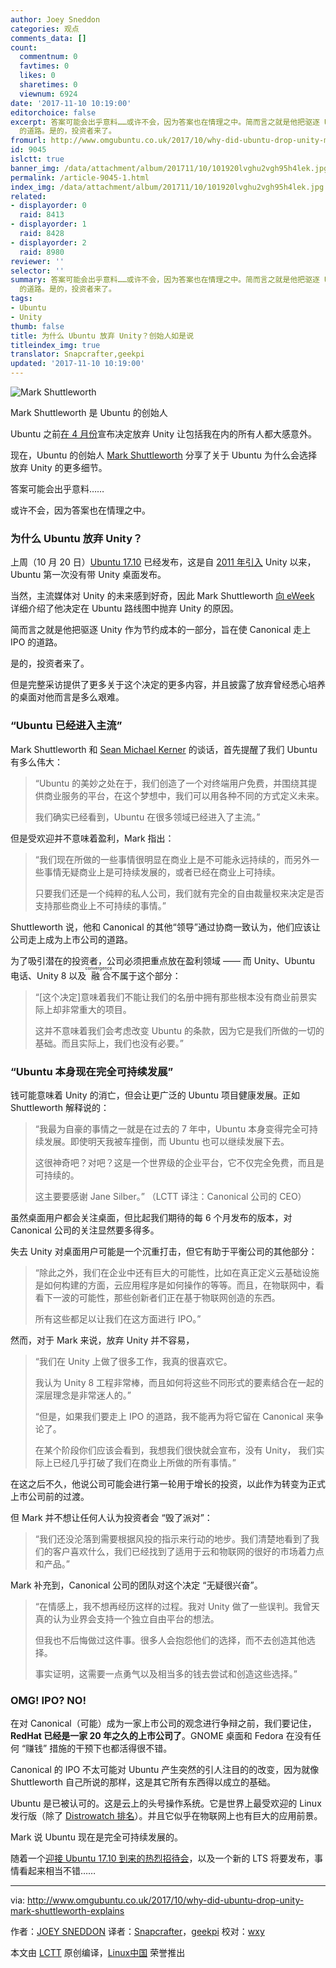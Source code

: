 ```yaml
---
author: Joey Sneddon
categories: 观点
comments_data: []
count:
  commentnum: 0
  favtimes: 0
  likes: 0
  sharetimes: 0
  viewnum: 6924
date: '2017-11-10 10:19:00'
editorchoice: false
excerpt: 答案可能会出乎意料……或许不会，因为答案也在情理之中。简而言之就是他把驱逐 Unity 作为节约成本的一部分，旨在使 Canonical 走上 IPO
  的道路。是的，投资者来了。
fromurl: http://www.omgubuntu.co.uk/2017/10/why-did-ubuntu-drop-unity-mark-shuttleworth-explains
id: 9045
islctt: true
banner_img: /data/attachment/album/201711/10/101920lvghu2vgh95h4lek.jpg
permalink: /article-9045-1.html
index_img: /data/attachment/album/201711/10/101920lvghu2vgh95h4lek.jpg.thumb.jpg
related:
- displayorder: 0
  raid: 8413
- displayorder: 1
  raid: 8428
- displayorder: 2
  raid: 8980
reviewer: ''
selector: ''
summary: 答案可能会出乎意料……或许不会，因为答案也在情理之中。简而言之就是他把驱逐 Unity 作为节约成本的一部分，旨在使 Canonical 走上 IPO
  的道路。是的，投资者来了。
tags:
- Ubuntu
- Unity
thumb: false
title: 为什么 Ubuntu 放弃 Unity？创始人如是说
titleindex_img: true
translator: Snapcrafter,geekpi
updated: '2017-11-10 10:19:00'
---
```


![Mark Shuttleworth](/data/attachment/album/201711/10/101920lvghu2vgh95h4lek.jpg)


Mark Shuttleworth 是 Ubuntu 的创始人


Ubuntu 之前[在 4 月份](/article-8428-1.html)宣布决定放弃 Unity 让包括我在内的所有人都大感意外。


现在，Ubuntu 的创始人 [Mark Shuttleworth](https://en.wikipedia.org/wiki/Mark_Shuttleworth) 分享了关于 Ubuntu 为什么会选择放弃 Unity 的更多细节。


答案可能会出乎意料……


或许不会，因为答案也在情理之中。


### 为什么 Ubuntu 放弃 Unity？


上周（10 月 20 日）[Ubuntu 17.10](/article-8980-1.html) 已经发布，这是自 [2011 年引入](http://www.omgubuntu.co.uk/2010/10/ubuntu-11-04-unity-default-desktop) Unity 以来，Ubuntu 第一次没有带 Unity 桌面发布。


当然，主流媒体对 Unity 的未来感到好奇，因此 Mark Shuttleworth [向 eWeek](http://www.eweek.com/enterprise-apps/canonical-on-path-to-ipo-as-ubuntu-unity-linux-desktop-gets-ditched) 详细介绍了他决定在 Ubuntu 路线图中抛弃 Unity 的原因。


简而言之就是他把驱逐 Unity 作为节约成本的一部分，旨在使 Canonical 走上 IPO 的道路。


是的，投资者来了。


但是完整采访提供了更多关于这个决定的更多内容，并且披露了放弃曾经悉心培养的桌面对他而言是多么艰难。


### “Ubuntu 已经进入主流”


Mark Shuttleworth 和 [Sean Michael Kerner](https://twitter.com/TechJournalist) 的谈话，首先提醒了我们 Ubuntu 有多么伟大：



> 
> “Ubuntu 的美妙之处在于，我们创造了一个对终端用户免费，并围绕其提供商业服务的平台，在这个梦想中，我们可以用各种不同的方式定义未来。
> 
> 
> 我们确实已经看到，Ubuntu 在很多领域已经进入了主流。”
> 
> 
> 


但是受欢迎并不意味着盈利，Mark 指出：



> 
> “我们现在所做的一些事情很明显在商业上是不可能永远持续的，而另外一些事情无疑商业上是可持续发展的，或者已经在商业上可持续。
> 
> 
> 只要我们还是一个纯粹的私人公司，我们就有完全的自由裁量权来决定是否支持那些商业上不可持续的事情。”
> 
> 
> 


Shuttleworth 说，他和 Canonical 的其他“领导”通过协商一致认为，他们应该让公司走上成为上市公司的道路。


为了吸引潜在的投资者，公司必须把重点放在盈利领域 —— 而 Unity、Ubuntu 电话、Unity 8 以及<ruby> 融合 <rt>  convergence </rt></ruby>不属于这个部分：



> 
> “[这个决定]意味着我们不能让我们的名册中拥有那些根本没有商业前景实际上却非常重大的项目。
> 
> 
> 这并不意味着我们会考虑改变 Ubuntu 的条款，因为它是我们所做的一切的基础。而且实际上，我们也没有必要。”
> 
> 
> 


### “Ubuntu 本身现在完全可持续发展”


钱可能意味着 Unity 的消亡，但会让更广泛的 Ubuntu 项目健康发展。正如 Shuttleworth 解释说的：



> 
> “我最为自豪的事情之一就是在过去的 7 年中，Ubuntu 本身变得完全可持续发展。即使明天我被车撞倒，而 Ubuntu 也可以继续发展下去。
> 
> 
> 这很神奇吧？对吧？这是一个世界级的企业平台，它不仅完全免费，而且是可持续的。
> 
> 
> 这主要要感谢 Jane Silber。” （LCTT 译注：Canonical 公司的 CEO）
> 
> 
> 


虽然桌面用户都会关注桌面，但比起我们期待的每 6 个月发布的版本，对 Canonical 公司的关注显然要多得多。


失去 Unity 对桌面用户可能是一个沉重打击，但它有助于平衡公司的其他部分：



> 
> “除此之外，我们在企业中还有巨大的可能性，比如在真正定义云基础设施是如何构建的方面，云应用程序是如何操作的等等。而且，在物联网中，看看下一波的可能性，那些创新者们正在基于物联网创造的东西。
> 
> 
> 所有这些都足以让我们在这方面进行 IPO。”
> 
> 
> 


然而，对于 Mark 来说，放弃 Unity 并不容易，



> 
> “我们在 Unity 上做了很多工作，我真的很喜欢它。
> 
> 
> 我认为 Unity 8 工程非常棒，而且如何将这些不同形式的要素结合在一起的深层理念是非常迷人的。”
> 
> 
> “但是，如果我们要走上 IPO 的道路，我不能再为将它留在 Canonical 来争论了。
> 
> 
> 在某个阶段你们应该会看到，我想我们很快就会宣布，没有 Unity， 我们实际上已经几乎打破了我们在商业上所做的所有事情。”
> 
> 
> 


在这之后不久，他说公司可能会进行第一轮用于增长的投资，以此作为转变为正式上市公司前的过渡。


但 Mark 并不想让任何人认为投资者会 “毁了派对”：



> 
> “我们还没沦落到需要根据风投的指示来行动的地步。我们清楚地看到了我们的客户喜欢什么，我们已经找到了适用于云和物联网的很好的市场着力点和产品。”
> 
> 
> 


Mark 补充到，Canonical 公司的团队对这个决定 “无疑很兴奋”。



> 
> “在情感上，我不想再经历这样的过程。我对 Unity 做了一些误判。我曾天真的认为业界会支持一个独立自由平台的想法。
> 
> 
> 但我也不后悔做过这件事。很多人会抱怨他们的选择，而不去创造其他选择。
> 
> 
> 事实证明，这需要一点勇气以及相当多的钱去尝试和创造这些选择。”
> 
> 
> 


### OMG! IPO? NO!


在对 Canonical（可能）成为一家上市公司的观念进行争辩之前，我们要记住，**RedHat 已经是一家 20 年之久的上市公司了**。GNOME 桌面和 Fedora 在没有任何 “赚钱” 措施的干预下也都活得很不错。


Canonical 的 IPO 不太可能对 Ubuntu 产生突然的引人注目的的改变，因为就像 Shuttleworth 自己所说的那样，这是其它所有东西得以成立的基础。


Ubuntu 是已被认可的。这是云上的头号操作系统。它是世界上最受欢迎的 Linux 发行版（除了 [Distrowatch 排名](http://distrowatch.com/table.php?distribution=ubuntu)）。并且它似乎在物联网上也有巨大的应用前景。


Mark 说 Ubuntu 现在是完全可持续发展的。


随着一个[迎接 Ubuntu 17.10 到来的热烈招待会](http://www.omgubuntu.co.uk/2017/10/ubuntu-17-10-review-roundup)，以及一个新的 LTS 将要发布，事情看起来相当不错……




---


via: <http://www.omgubuntu.co.uk/2017/10/why-did-ubuntu-drop-unity-mark-shuttleworth-explains>


作者：[JOEY SNEDDON](https://plus.google.com/117485690627814051450/?rel=author) 译者：[Snapcrafter](https://github.com/Snapcrafter)，[geekpi](https://github.com/geekpi) 校对：[wxy](https://github.com/wxy)


本文由 [LCTT](https://github.com/LCTT/TranslateProject) 原创编译，[Linux中国](https://linux.cn/) 荣誉推出